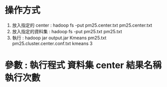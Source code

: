 # 操作方式
1. 放入指定的 center : hadoop fs -put pm25.center.txt pm25.center.txt
2. 放入指定的資料集 : hadoop fs -put pm25.txt pm25.txt
3. 執行 : hadoop jar output.jar Kmeans pm25.txt pm25.cluster.center.conf.txt kmeans 3
# 參數 : 執行程式 資料集 center 結果名稱 執行次數
